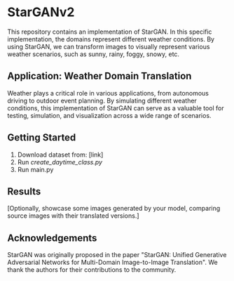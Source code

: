 # StarGANv2
 This repository contains an implementation of StarGAN. In this specific implementation, the domains represent different weather conditions. By using StarGAN, we can transform images to visually represent various weather scenarios, such as sunny, rainy, foggy, snowy, etc.

## Application: Weather Domain Translation
Weather plays a critical role in various applications, from autonomous driving to outdoor event planning. By simulating different weather conditions, this implementation of StarGAN can serve as a valuable tool for testing, simulation, and visualization across a wide range of scenarios.

## Getting Started
1. Download dataset from: [link]
2. Run *create_daytime_class.py*
3. Run main.py

## Results
[Optionally, showcase some images generated by your model, comparing source images with their translated versions.]

## Acknowledgements
StarGAN was originally proposed in the paper "StarGAN: Unified Generative Adversarial Networks for Multi-Domain Image-to-Image Translation". We thank the authors for their contributions to the community.
